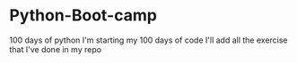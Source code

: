 # Python-Boot-camp
100 days of python
I'm starting my 100 days of code 
I'll add all the exercise that I've done in my repo 
